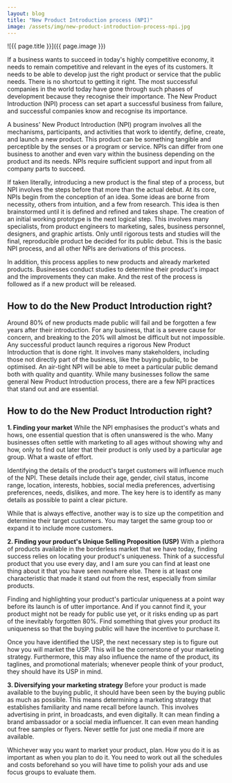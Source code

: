 ```yaml
---
layout: blog
title: "New Product Introduction process (NPI)"
image: /assets/img/new-product-introduction-process-npi.jpg
---
```

![{{ page.title }}]({{ page.image }})

If a business wants to succeed in today's highly competitive economy, it needs to remain competitive and relevant in the eyes of its customers. It needs to be able to develop just the right product or service that the public needs. There is no shortcut to getting it right. The most successful companies in the world today have gone through such phases of development because they recognise their importance. The New Product Introduction (NPI) process can set apart a successful business from failure, and successful companies know and recognise its importance.

A business' New Product Introduction (NPI) program involves all the mechanisms, participants, and activities that work to identify, define, create, and launch a new product. This product can be something tangible and perceptible by the senses or a program or service. NPIs can differ from one business to another and even vary within the business depending on the product and its needs. NPIs require sufficient support and input from all company parts to succeed.

If taken literally, introducing a new product is the final step of a process, but NPI involves the steps before that more than the actual debut. At its core, NPIs begin from the conception of an idea. Some ideas are borne from necessity, others from intuition, and a few from research. This idea is then brainstormed until it is defined and refined and takes shape. The creation of an initial working prototype is the next logical step. This involves many specialists, from product engineers to marketing, sales, business personnel, designers, and graphic artists. Only until rigorous tests and studies will the final, reproducible product be decided for its public debut. This is the basic NPI process, and all other NPIs are derivations of this process.

In addition, this process applies to new products and already marketed products. Businesses conduct studies to determine their product's impact and the improvements they can make. And the rest of the process is followed as if a new product will be released.

## How to do the New Product Introduction right?
Around 80% of new products made public will fail and be forgotten a few years after their introduction. For any business, that is a severe cause for concern, and breaking to the 20% will almost be difficult but not impossible. Any successful product launch requires a rigorous New Product Introduction that is done right. It involves many stakeholders, including those not directly part of the business, like the buying public, to be optimised. An air-tight NPI will be able to meet a particular public demand both with quality and quantity. While many businesses follow the same general New Product Introduction process, there are a few NPI practices that stand out and are essential.

## How to do the New Product Introduction right?

 **1. Finding your market**
While the NPI emphasises the product's whats and hows, one essential question that is often unanswered is the who. Many businesses often settle with marketing to all ages without showing why and how, only to find out later that their product is only used by a particular age group. What a waste of effort.

Identifying the details of the product's target customers will influence much of the NPI. These details include their age, gender, civil status, income range, location, interests, hobbies, social media preferences, advertising preferences, needs, dislikes, and more. The key here is to identify as many details as possible to paint a clear picture.

While that is always effective, another way is to size up the competition and determine their target customers. You may target the same group too or expand it to include more customers.

 **2. Finding your product's Unique Selling Proposition (USP)**
With a plethora of products available in the borderless market that we have today, finding success relies on locating your product's uniqueness. Think of a successful product that you use every day, and I am sure you can find at least one thing about it that you have seen nowhere else. There is at least one characteristic that made it stand out from the rest, especially from similar products.

Finding and highlighting your product's particular uniqueness at a point way before its launch is of utter importance. And if you cannot find it, your product might not be ready for public use yet, or it risks ending up as part of the inevitably forgotten 80%. Find something that gives your product its uniqueness so that the buying public will have the incentive to purchase it.

Once you have identified the USP, the next necessary step is to figure out how you will market the USP. This will be the cornerstone of your marketing strategy. Furthermore, this may also influence the name of the product, its taglines, and promotional materials; whenever people think of your product, they should have its USP in mind.

 **3. Diversifying your marketing strategy**
Before your product is made available to the buying public, it should have been seen by the buying public as much as possible. This means determining a marketing strategy that establishes familiarity and name recall before launch. This involves advertising in print, in broadcasts, and even digitally. It can mean finding a brand ambassador or a social media influencer. It can even mean handing out free samples or flyers. Never settle for just one media if more are available.

Whichever way you want to market your product, plan. How you do it is as important as when you plan to do it. You need to work out all the schedules and costs beforehand so you will have time to polish your ads and use focus groups to evaluate them.
